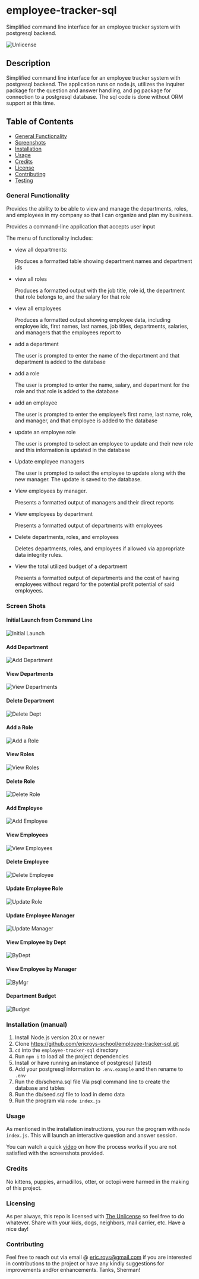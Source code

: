 # employee-tracker-sql

Simplified command line interface for an employee tracker system with postgresql backend.

![Unlicense](https://img.shields.io/badge/license-The_Unlicense-blue)

## Description

Simplified command line interface for an employee tracker system with postgresql backend. The application runs on node.js, utilizes the inquirer package for the question and answer handling, and pg package for connection to a postgresql database. The sql code is done without ORM support at this time.

## Table of Contents

- [General Functionality](#general-functionality)
- [Screenshots](#screen-shots)
- [Installation](#installation)
- [Usage](#usage)
- [Credits](#credits)
- [License](#licensing)
- [Contributing](#contributing)
- [Testing](#testing)

### General Functionality

Provides the ability to be able to view and manage the departments, roles, and employees in my company so that I can organize and plan my business.

Provides a command-line application that accepts user input

The menu of functionality includes:

- view all departments:

  Produces a formatted table showing department names and department ids

- view all roles

  Produces a formatted output with the job title, role id, the department that role belongs to, and the salary for that role

- view all employees

  Produces a formatted output showing employee data, including employee ids, first names, last names, job titles, departments, salaries, and managers that the employees report to

- add a department

  The user is prompted to enter the name of the department and that department is added to the database

- add a role

  The user is prompted to enter the name, salary, and department for the role and that role is added to the database

- add an employee

  The user is prompted to enter the employee’s first name, last name, role, and manager, and that employee is added to the database

- update an employee role

  The user is prompted to select an employee to update and their new role and this information is updated in the database

- Update employee managers

  The user is prompted to select the employee to update along with the new manager. The update is saved to the database.

- View employees by manager.

  Presents a formatted output of managers and their direct reports

- View employees by department

  Presents a formatted output of departments with employees

- Delete departments, roles, and employees

  Deletes departments, roles, and employees if allowed via appropriate
  data integrity rules.

- View the total utilized budget of a department

  Presents a formatted output of departments and the cost of having employees without regard for the potential profit potential of said employees.

### Screen Shots

#### Initial Launch from Command Line

![Initial Launch](./docs/images/ss_init.png)

#### Add Department

![Add Department](./docs/images/ss_newDept.png)

#### View Departments

![View Departments](./docs/images/ss_viewDepts.png)

#### Delete Department

![Delete Dept](./docs/images/ss_deleteDept.png)

#### Add a Role

![Add a Role](./docs/images/ss_addRole.png)

#### View Roles

![View Roles](./docs/images/ss_viewRoles.png)

#### Delete Role

![Delete Role](./docs/images/ss_deleteRole.png)

#### Add Employee

![Add Employee](./docs/images/ss_addEmployee.png)

#### View Employees

![View Employees](./docs/images/ss_viewEmployee.png)

#### Delete Employee

![Delete Employee](./docs/images/ss_deleteEmployee.png)

#### Update Employee Role

![Update Role](./docs/images/ss_updateRole.png)

#### Update Employee Manager

![Update Manager](./docs/images/ss_updateMgr.png)

#### View Employee by Dept

![ByDept](./docs/images/ss_empByDept.PNG)

#### View Employee by Manager

![ByMgr](./docs/images/ss_empByMgr.png)

#### Department Budget

![Budget](./docs/images/ss_viewDeptBudget.PNG)

### Installation (manual)

1.  Install Node.js version 20.x or newer
2.  Clone https://github.com/ericroys-school/employee-tracker-sql.git
3.  `cd` into the `employee-tracker-sql` directory
4.  Run `npm i` to load all the project dependencies
5.  Install or have running an instance of postgresql (latest)
6.  Add your postgresql information to `.env.example` and then rename to `.env`
7.  Run the db/schema.sql file Via psql command line to create the database and tables
8.  Run the db/seed.sql file to load in demo data
9.  Run the program via `node index.js`

### Usage

As mentioned in the installation instructions, you run the program with `node index.js`. This will launch an interactive question and answer session.

You can watch a quick [video](https://drive.google.com/file/d/1_bH3lDHbPL57-R1iSOObwYw5daj69_Qc/view) on how the process works if you are not satisfied with the screenshots provided.

### Credits

No kittens, puppies, armadillos, otter, or octopi were harmed in the making of this project.

### Licensing

As per always, this repo is licensed with [The Unlicense](http://choosealicense.com/licenses/unlicense) so feel free to do whatever. Share with your kids, dogs, neighbors, mail carrier, etc. Have a nice day!

### Contributing

Feel free to reach out via email @ eric.roys@gmail.com if you are interested in contributions to the project or have any kindly suggestions for improvements and/or enhancements. Tanks, Sherman!
